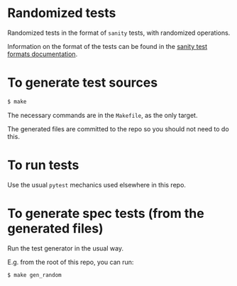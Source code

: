 # Randomized tests

Randomized tests in the format of `sanity` tests, with randomized operations.

Information on the format of the tests can be found in the [sanity test formats documentation](../../formats/sanity/README.md).

# To generate test sources

```bash
$ make
```

The necessary commands are in the `Makefile`, as the only target.

The generated files are committed to the repo so you should not need to do this.

# To run tests

Use the usual `pytest` mechanics used elsewhere in this repo.

# To generate spec tests (from the generated files)

Run the test generator in the usual way.

E.g. from the root of this repo, you can run:

```bash
$ make gen_random
```
